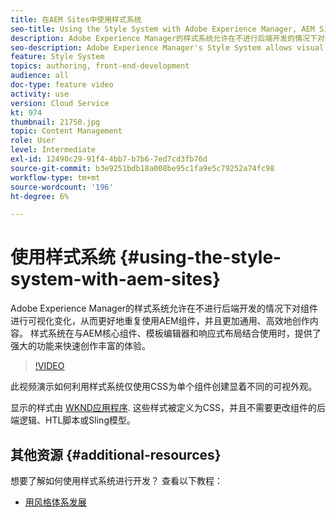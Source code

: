 ```yaml
---
title: 在AEM Sites中使用样式系统
seo-title: Using the Style System with Adobe Experience Manager, AEM Sites
description: Adobe Experience Manager的样式系统允许在不进行后端开发的情况下对组件进行可视化变化，从而更好地重复使用AEM组件，并且更加通用、高效地创作内容。 样式系统在与AEM核心组件、模板编辑器和响应式布局结合使用时，提供了强大的功能来快速创作丰富的体验。
seo-description: Adobe Experience Manager's Style System allows visual variations of components without back-end development, allowing better re-use of AEM components, and more versatile and efficient content authoring. The Style System, when used in conjunction with AEM's Core Components, template editor, and responsive layout, offers powerful capabilities to quickly compose rich experiences.
feature: Style System
topics: authoring, front-end-development
audience: all
doc-type: feature video
activity: use
version: Cloud Service
kt: 974
thumbnail: 21750.jpg
topic: Content Management
role: User
level: Intermediate
exl-id: 12490c29-91f4-4bb7-b7b6-7ed7cd3fb76d
source-git-commit: b3e9251bdb18a008be95c1fa9e5c79252a74fc98
workflow-type: tm+mt
source-wordcount: '196'
ht-degree: 6%

---
```


# 使用样式系统 {#using-the-style-system-with-aem-sites}

Adobe Experience Manager的样式系统允许在不进行后端开发的情况下对组件进行可视化变化，从而更好地重复使用AEM组件，并且更加通用、高效地创作内容。 样式系统在与AEM核心组件、模板编辑器和响应式布局结合使用时，提供了强大的功能来快速创作丰富的体验。

>[!VIDEO](https://video.tv.adobe.com/v/21750?quality=12&learn=on)

此视频演示如何利用样式系统仅使用CSS为单个组件创建显着不同的可视外观。

显示的样式由 [WKND应用程序](https://github.com/adobe/aem-guides-wknd). 这些样式被定义为CSS，并且不需要更改组件的后端逻辑、HTL脚本或Sling模型。

## 其他资源 {#additional-resources}

想要了解如何使用样式系统进行开发？ 查看以下教程：

* [用风格体系发展](https://experienceleague.adobe.com/docs/experience-manager-learn/getting-started-wknd-tutorial-develop/style-system.html)
